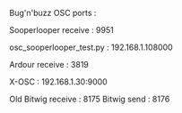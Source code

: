Bug'n'buzz OSC ports :

Sooperlooper receive : 9951

osc_sooperlooper_test.py : 192.168.1.108000

Ardour receive : 3819

X-OSC : 192.168.1.30:9000


Old
Bitwig receive : 8175
Bitwig send : 8176
